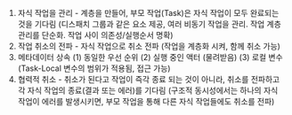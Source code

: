 1. 자식 작업을 관리 - 계층을 만들어, 부모 작업(Task)은 자식 작업이 모두 완료되는 것을 기다림
(디스패치 그룹과 같은 요소 제공, 여러 비동기 작업을 관리. 작업 계층 관리를 단순화. 작업 사이 의존성/실행순서 명확)
2. 작업 취소의 전파 - 자식 작업으로 취소 전파 (작업을 계층화 시켜, 함께 취소 가능)
3. 메타데이터 상속 (1) 동일한 우선 순위 (2) 실행 중인 액터 (물려받음) (3) 로컬 변수 (Task-Local 변수의 범위가 적용됨, 접근 가능)
4. 협력적 취소 - 취소가 된다고 작업이 즉각 종료 되는 것이 아니라, 취소를 전파하고 각 자식 작업의 종료(결과 또는 에러)를 기다림
(구조적 동시성에서는 하나의 자식 작업이 에러를 발생시키면, 부모 작업을 통해 다른 자식 작업들에도 취소를 전파)